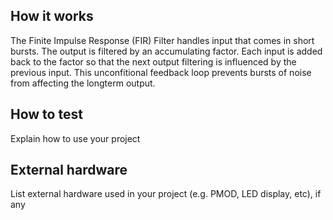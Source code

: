 <!---

This file is used to generate your project datasheet. Please fill in the information below and delete any unused
sections.

You can also include images in this folder and reference them in the markdown. Each image must be less than
512 kb in size, and the combined size of all images must be less than 1 MB.
-->

## How it works

The Finite Impulse Response (FIR) Filter handles input that comes in short bursts. The output is filtered by an accumulating factor. Each input is added back to the factor so that the next output filtering is influenced by the previous input. This unconfitional feedback loop prevents bursts of noise from affecting the longterm output.

## How to test

Explain how to use your project

## External hardware

List external hardware used in your project (e.g. PMOD, LED display, etc), if any

